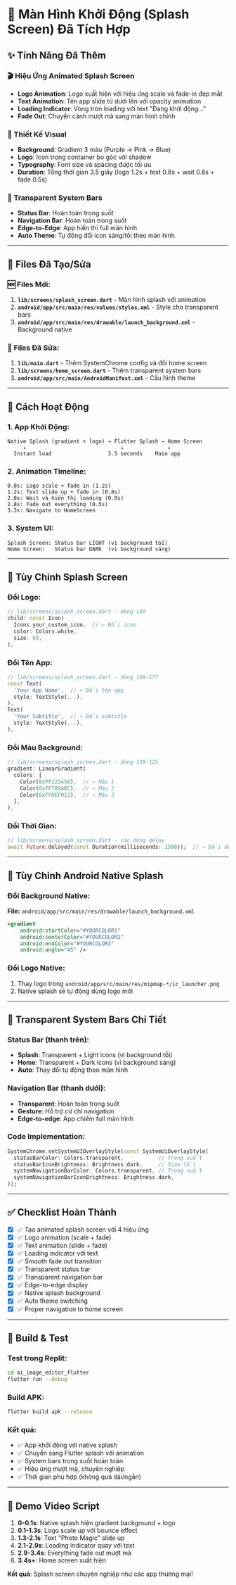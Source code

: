 # 🚀 Màn Hình Khởi Động (Splash Screen) Đã Tích Hợp

## ✨ Tính Năng Đã Thêm

### 🎬 Hiệu Ứng Animated Splash Screen
- **Logo Animation**: Logo xuất hiện với hiệu ứng scale và fade-in đẹp mắt
- **Text Animation**: Tên app slide từ dưới lên với opacity animation
- **Loading Indicator**: Vòng tròn loading với text "Đang khởi động..."
- **Fade Out**: Chuyển cảnh mượt mà sang màn hình chính

### 🎨 Thiết Kế Visual
- **Background**: Gradient 3 màu (Purple → Pink → Blue)
- **Logo**: Icon trong container bo góc với shadow
- **Typography**: Font size và spacing được tối ưu
- **Duration**: Tổng thời gian 3.5 giây (logo 1.2s + text 0.8s + wait 0.8s + fade 0.5s)

### 📱 Transparent System Bars
- **Status Bar**: Hoàn toàn trong suốt
- **Navigation Bar**: Hoàn toàn trong suốt
- **Edge-to-Edge**: App hiển thị full màn hình
- **Auto Theme**: Tự động đổi icon sáng/tối theo màn hình

---

## 📁 Files Đã Tạo/Sửa

### 🆕 Files Mới:
1. **`lib/screens/splash_screen.dart`** - Màn hình splash với animation
2. **`android/app/src/main/res/values/styles.xml`** - Style cho transparent bars
3. **`android/app/src/main/res/drawable/launch_background.xml`** - Background native

### 🔧 Files Đã Sửa:
1. **`lib/main.dart`** - Thêm SystemChrome config và đổi home screen
2. **`lib/screens/home_screen.dart`** - Thêm transparent system bars
3. **`android/app/src/main/AndroidManifest.xml`** - Cấu hình theme

---

## 🎯 Cách Hoạt Động

### 1. App Khởi Động:
```
Native Splash (gradient + logo) → Flutter Splash → Home Screen
     ↓                              ↓              ↓
  Instant load                  3.5 seconds    Main app
```

### 2. Animation Timeline:
```
0.0s: Logo scale + fade in (1.2s)
1.2s: Text slide up + fade in (0.8s) 
2.0s: Wait và hiển thị loading (0.8s)
2.8s: Fade out everything (0.5s)
3.3s: Navigate to HomeScreen
```

### 3. System UI:
```
Splash Screen: Status bar LIGHT (vì background tối)
Home Screen:   Status bar DARK  (vì background sáng)
```

---

## 🎨 Tùy Chỉnh Splash Screen

### Đổi Logo:
```dart
// lib/screens/splash_screen.dart - dòng 149
child: const Icon(
  Icons.your_custom_icon,  // ← Đổi icon
  color: Colors.white,
  size: 60,
),
```

### Đổi Tên App:
```dart
// lib/screens/splash_screen.dart - dòng 169-177
const Text(
  'Your App Name',  // ← Đổi tên app
  style: TextStyle(...),
),
Text(
  'Your Subtitle',  // ← Đổi subtitle
  style: TextStyle(...),
),
```

### Đổi Màu Background:
```dart
// lib/screens/splash_screen.dart - dòng 119-125
gradient: LinearGradient(
  colors: [
    Color(0xFF123456),  // ← Màu 1
    Color(0xFF789ABC),  // ← Màu 2
    Color(0xFFDEF012),  // ← Màu 3
  ],
),
```

### Đổi Thời Gian:
```dart
// lib/screens/splash_screen.dart - các dòng delay
await Future.delayed(const Duration(milliseconds: 1500));  // ← Đổi delay
```

---

## 🔧 Tùy Chỉnh Android Native Splash

### Đổi Background Native:
**File:** `android/app/src/main/res/drawable/launch_background.xml`
```xml
<gradient
    android:startColor="#YOURCOLOR1"
    android:centerColor="#YOURCOLOR2" 
    android:endColor="#YOURCOLOR3"
    android:angle="45" />
```

### Đổi Logo Native:
1. Thay logo trong `android/app/src/main/res/mipmap-*/ic_launcher.png`
2. Native splash sẽ tự động dùng logo mới

---

## 📱 Transparent System Bars Chi Tiết

### Status Bar (thanh trên):
- **Splash**: Transparent + Light icons (vì background tối)
- **Home**: Transparent + Dark icons (vì background sáng)
- **Auto**: Thay đổi tự động theo màn hình

### Navigation Bar (thanh dưới):
- **Transparent**: Hoàn toàn trong suốt
- **Gesture**: Hỗ trợ cử chỉ navigation
- **Edge-to-edge**: App chiếm full màn hình

### Code Implementation:
```dart
SystemChrome.setSystemUIOverlayStyle(const SystemUiOverlayStyle(
  statusBarColor: Colors.transparent,           // Trong suốt
  statusBarIconBrightness: Brightness.dark,     // Icon tối
  systemNavigationBarColor: Colors.transparent, // Trong suốt
  systemNavigationBarIconBrightness: Brightness.dark,
));
```

---

## ✅ Checklist Hoàn Thành

- [x] ✅ Tạo animated splash screen với 4 hiệu ứng
- [x] ✅ Logo animation (scale + fade)
- [x] ✅ Text animation (slide + fade)
- [x] ✅ Loading indicator với text
- [x] ✅ Smooth fade out transition
- [x] ✅ Transparent status bar
- [x] ✅ Transparent navigation bar
- [x] ✅ Edge-to-edge display
- [x] ✅ Native splash background
- [x] ✅ Auto theme switching
- [x] ✅ Proper navigation to home screen

---

## 🚀 Build & Test

### Test trong Replit:
```bash
cd ai_image_editor_flutter
flutter run --debug
```

### Build APK:
```bash
flutter build apk --release
```

### Kết quả:
- ✅ App khởi động với native splash
- ✅ Chuyển sang Flutter splash với animation
- ✅ System bars trong suốt hoàn toàn
- ✅ Hiệu ứng mượt mà, chuyên nghiệp
- ✅ Thời gian phù hợp (không quá dài/ngắn)

---

## 🎉 Demo Video Script

1. **0-0.1s**: Native splash hiện gradient background + logo
2. **0.1-1.3s**: Logo scale up với bounce effect
3. **1.3-2.1s**: Text "Photo Magic" slide up 
4. **2.1-2.9s**: Loading indicator quay với text
5. **2.9-3.4s**: Everything fade out mượt mà
6. **3.4s+**: Home screen xuất hiện

**Kết quả**: Splash screen chuyên nghiệp như các app thương mại!